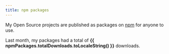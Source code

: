 ```yaml
---
title: npm packages
---
```


<script setup lang="ts">
import npmPackages from '@/data/npm-packages.json';

const range = npmPackages.downloadsRange.start + ' ~ ' + npmPackages.downloadsRange.end;
const packagesSortedByPopularity = npmPackages.packages.slice().sort((a, b) => b.downloads - a.downloads);
</script>

My Open Source projects are published as packages on [npm](https://www.npmjs.com) for anyone to use.

<Popper :tip="range">Last month</Popper>, my packages had a total of **{{ npmPackages.totalDownloads.toLocaleString() }}** downloads.

<template v-for="npmPackage in packagesSortedByPopularity">
	<NpmPackage v-bind="npmPackage" />
</template>
